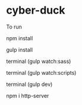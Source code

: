 # cyber-duck

To run 

npm install


gulp install


terminal (gulp watch:sass)

terminal (gulp watch:scripts)

terminal (gulp dev)

npm i http-server
